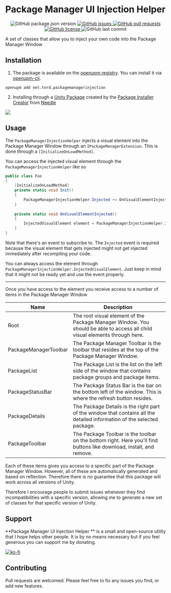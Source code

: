 # Package Manager UI Injection Helper

<p align="center">
	<img alt="GitHub package.json version" src ="https://img.shields.io/github/package-json/v/Thundernerd/Unity3D-PackageManagerUIInjectionHelper" />
	<a href="https://github.com/Thundernerd/Unity3D-PackageManagerUIInjectionHelper/issues">
		<img alt="GitHub issues" src ="https://img.shields.io/github/issues/Thundernerd/Unity3D-PackageManagerUIInjectionHelper" />
	</a>
	<a href="https://github.com/Thundernerd/Unity3D-PackageManagerUIInjectionHelper/pulls">
		<img alt="GitHub pull requests" src ="https://img.shields.io/github/issues-pr/Thundernerd/Unity3D-PackageManagerUIInjectionHelper" />
	</a>
	<a href="https://github.com/Thundernerd/Unity3D-PackageManagerUIInjectionHelper/blob/master/LICENSE.md">
		<img alt="GitHub license" src ="https://img.shields.io/github/license/Thundernerd/Unity3D-PackageManagerUIInjectionHelper" />
	</a>
	<img alt="GitHub last commit" src ="https://img.shields.io/github/last-commit/Thundernerd/Unity3D-PackageManagerUIInjectionHelper" />
</p>

A set of classes that allow you to inject your own code into the Package Manager Window

## Installation
1. The package is available on the [openupm registry](https://openupm.com). You can install it via [openupm-cli](https://github.com/openupm/openupm-cli).
```
openupm add net.tnrd.packagemanagerinjection
```
2. Installing through a [Unity Package](http://package-installer.glitch.me/v1/installer/package.openupm.com/net.tnrd.packagemanagerinjection?registry=https://package.openupm.com) created by the [Package Installer Creator](https://package-installer.glitch.me) from [Needle](https://needle.tools)

[<img src="https://img.shields.io/badge/-Download-success?style=for-the-badge"/>](http://package-installer.glitch.me/v1/installer/package.openupm.com/net.tnrd.packagemanagerinjection?registry=https://package.openupm.com)

## Usage

The `PackageManagerInjectionHelper` injects a visual element into the Package Manager Window through an `IPackageManagerExtension`. This is done through a `[InitializeOnLoadMethod]`.

You can access the injected visual element through the `PackageManagerInjectionHelper` like so

```c#
public class Foo
{
    [InitializeOnLoadMethod]
    private static void Init()
    {
        PackageManagerInjectionHelper.Injected += OnVisualElementInjected;
    }
    
    private static void OnVisualElementInjected()
    {
        InjectedVisualElement element = PackageManagerInjectionHelper.InjectedVisualElement;
    }
}
```

Note that there's an event to subscribe to. The `Injected` event is required because the visual element that gets injected might not get injected immediately after recompiling your code.

You can always access the element through `PackageManagerInjectionHelper.InjectedVisualElement`. Just keep in mind that it might not be ready yet and use the event properly.

---

Once you have access to the element you receive access to a number of items in the Package Manager Window

| Name                  | Description                                                                                                                 |
|-----------------------|-----------------------------------------------------------------------------------------------------------------------------|
| Root                  | The root visual element of the Package Manager Window. You should be able to access all child visual elements through here. |
| PackageManagerToolbar | The Package Manager Toolbar is the toolbar that resides at the top of the Package Manager Window.                           |
| PackageList           | The Package List is the list on the left side of the window that contains package groups and package items.                 |
| PackageStatusBar      | The Package Status Bar is the bar on the bottom left of the window. This is where the refresh button resides.               |
| PackageDetails        | The Package Details is the right part of the window that contains all the detailed information of the selected package.     |
| PackageToolbar        | The Package Toolbar is the toolbar on the bottom right. Here you'll find buttons like download, install, and remove.        |

Each of these items gives you access to a specific part of the Package Manager Window. However, all of these are automatically generated and based on reflection. Therefore there is no guarantee that this package will work across all versions of Unity.

Therefore I encourage people to submit issues whenever they find incompatibilities with a specific version, allowing me to generate a new set of classes for that specific version of Unity.

## Support
**Package Manager UI Injection Helper ** is a small and open-source utility that I hope helps other people. It is by no means necessary but if you feel generous you can support me by donating.

[![ko-fi](https://www.ko-fi.com/img/githubbutton_sm.svg)](https://ko-fi.com/J3J11GEYY)

## Contributing
Pull requests are welcomed. Please feel free to fix any issues you find, or add new features.
